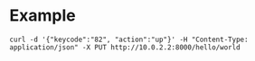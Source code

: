 # Example

    curl -d '{"keycode":"82", "action":"up"}' -H "Content-Type: application/json" -X PUT http://10.0.2.2:8000/hello/world